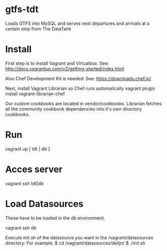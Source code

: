 # gtfs-tdt
Loads GTFS into MySQL and serves next departures and arrivals at a certain stop from The DataTank

# Install

First step is to install Vagrant and Virtualbox.
See: http://docs.vagrantup.com/v2/getting-started/index.html

Also Chef Development Kit is needed:
See: https://downloads.chef.io/

Next, install Vagrant Librarian so Chef runs automatically
vagrant plugin install vagrant-librarian-chef

Our custom cookbooks are located in vendor/cookbooks.
Librarian fetches all the community cookbook dependencies into it's own directory cookbooks.

# Run

vagrant up [ tdt | db ]

# Acces server 

vagrant ssh tdt|db

# Load Datasources 

These have to be loaded in the db environment.

vagrant ssh db

Execute init.sh of the datasource you want in the /vagrant/datasources directory:
For example: 
$ cd /vagrant/datasources/delijn/
$ ./init.sh


